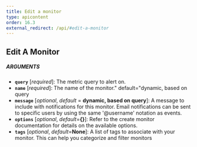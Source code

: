 ```yaml
---
title: Edit a monitor
type: apicontent
order: 16.3
external_redirect: /api/#edit-a-monitor
---
```


## Edit A Monitor

##### ARGUMENTS

*   **`query`** [*required*]:
    The metric query to alert on.
*   **`name`** [*required*]:
    The name of the monitor." default="dynamic, based on query
*   **`message`** [*optional*, *default* = **dynamic, based on query**]:
    A message to include with notifications for this monitor. Email notifications can be sent to specific users by using the same '@username' notation as events.
*   **`options`** [*optional*, *default*=**{}**]:
    Refer to the create monitor documentation for details on the available options.
*   **`tags`** [*optional*, *default*=**None**]:
    A list of tags to associate with your monitor. This can help you categorize and filter monitors

